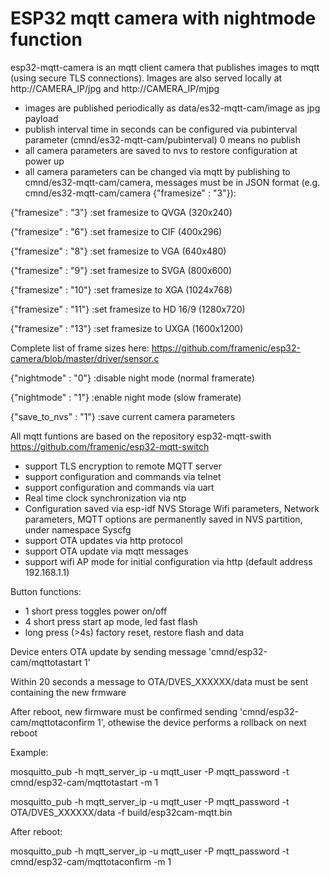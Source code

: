 # ESP32 mqtt camera with nightmode function

esp32-mqtt-camera is an mqtt client camera that publishes images to mqtt (using secure TLS connections). Images are also served locally at http://CAMERA_IP/jpg and http://CAMERA_IP/mjpg

- images are published periodically as data/es32-mqtt-cam/image as jpg payload
- publish interval time in seconds can be configured via pubinterval parameter (cmnd/es32-mqtt-cam/pubinterval) 0 means no publish
- all camera parameters are saved to nvs to restore configuration at power up
- all camera parameters can be changed via mqtt by publishing to cmnd/es32-mqtt-cam/camera, messages must be in JSON format (e.g. cmnd/es32-mqtt-cam/camera {"framesize" : "3"}):

{"framesize" : "3"}		:set framesize to QVGA (320x240)

{"framesize" : "6"}		:set framesize to CIF (400x296)

{"framesize" : "8"}		:set framesize to VGA (640x480)

{"framesize" : "9"}		:set framesize to SVGA (800x600)

{"framesize" : "10"}		:set framesize to XGA (1024x768)

{"framesize" : "11"}		:set framesize to HD 16/9 (1280x720)

{"framesize" : "13"}		:set framesize to UXGA (1600x1200)


Complete list of frame sizes here: https://github.com/framenic/esp32-camera/blob/master/driver/sensor.c

{"nightmode" : "0"}		:disable night mode (normal framerate)

{"nightmode" : "1"}		:enable night mode (slow framerate) 

{"save_to_nvs" : "1"}		:save current camera parameters 





All mqtt funtions are based on the repository esp32-mqtt-swith
https://github.com/framenic/esp32-mqtt-switch

- support TLS encryption to remote MQTT server
- support configuration and commands via telnet
- support configuration and commands via uart
- Real time clock synchronization via ntp
- Configuration saved via esp-idf NVS Storage
Wifi parameters, Network parameters, MQTT options are permanently saved in NVS partition, under namespace Syscfg
- support OTA updates via http protocol 
- support OTA update via mqtt messages
- support wifi AP mode for initial configuration via http (default address 192.168.1.1)

Button functions:
- 1 short press
	toggles power on/off
- 4 short press
	start ap mode, led fast flash
- long press (>4s)
	factory reset, restore flash and data

Device enters OTA update by sending message 'cmnd/esp32-cam/mqttotastart 1'

Within 20 seconds a message to OTA/DVES_XXXXXX/data must be sent containing the new frmware

After reboot, new firmware must be confirmed sending 'cmnd/esp32-cam/mqttotaconfirm 1', othewise the device performs a rollback on next reboot

Example:


mosquitto_pub -h mqtt_server_ip -u mqtt_user -P mqtt_password -t cmnd/esp32-cam/mqttotastart -m 1

mosquitto_pub -h mqtt_server_ip -u mqtt_user -P mqtt_password -t OTA/DVES_XXXXXX/data -f build/esp32cam-mqtt.bin

After reboot:

mosquitto_pub -h mqtt_server_ip -u mqtt_user -P mqtt_password -t cmnd/esp32-cam/mqttotaconfirm -m 1
